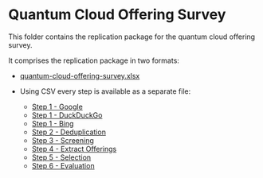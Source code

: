 # Quantum Cloud Offering Survey

This folder contains the replication package for the quantum cloud offering survey.

It comprises the replication package in two formats:

* [quantum-cloud-offering-survey.xlsx](./quantum-cloud-offering-survey.xlsx)
    
* Using CSV every step is available as a separate file:
    * [Step 1 - Google](./quantum-cloud-offering-survey_step1_google.csv)
    * [Step 1 - DuckDuckGo](./quantum-cloud-offering-survey_step1_duckduckgo.csv)
    * [Step 1 - Bing](./quantum-cloud-offering-survey_step1_bing.csv)
    * [Step 2 - Deduplication](./quantum-cloud-offering-survey_step2.csv)
    * [Step 3 - Screening](./quantum-cloud-offering-survey_step3.csv)
    * [Step 4 - Extract Offerings](./quantum-cloud-offering-survey_step4.csv)
    * [Step 5 - Selection](./quantum-cloud-offering-survey_step5.csv)
    * [Step 6 - Evaluation](./quantum-cloud-offering-survey_step6.csv)